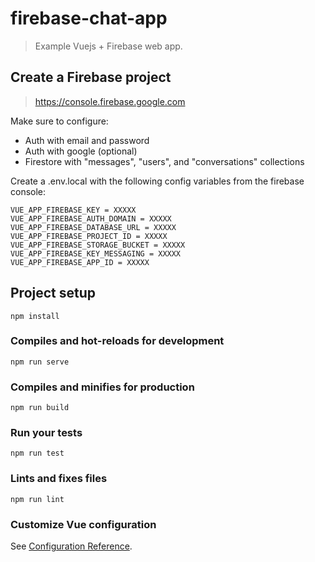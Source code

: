 # firebase-chat-app
> Example Vuejs  + Firebase web app.

## Create a Firebase project
> https://console.firebase.google.com

Make sure to configure:
- Auth with email and password
- Auth with google (optional)
- Firestore with "messages", "users", and "conversations" collections

Create a .env.local with the following config variables from the firebase console:
```
VUE_APP_FIREBASE_KEY = XXXXX
VUE_APP_FIREBASE_AUTH_DOMAIN = XXXXX
VUE_APP_FIREBASE_DATABASE_URL = XXXXX
VUE_APP_FIREBASE_PROJECT_ID = XXXXX
VUE_APP_FIREBASE_STORAGE_BUCKET = XXXXX
VUE_APP_FIREBASE_KEY_MESSAGING = XXXXX
VUE_APP_FIREBASE_APP_ID = XXXXX
```

## Project setup
```
npm install
```

### Compiles and hot-reloads for development
```
npm run serve
```

### Compiles and minifies for production
```
npm run build
```

### Run your tests
```
npm run test
```

### Lints and fixes files
```
npm run lint
```

### Customize Vue configuration
See [Configuration Reference](https://cli.vuejs.org/config/).
